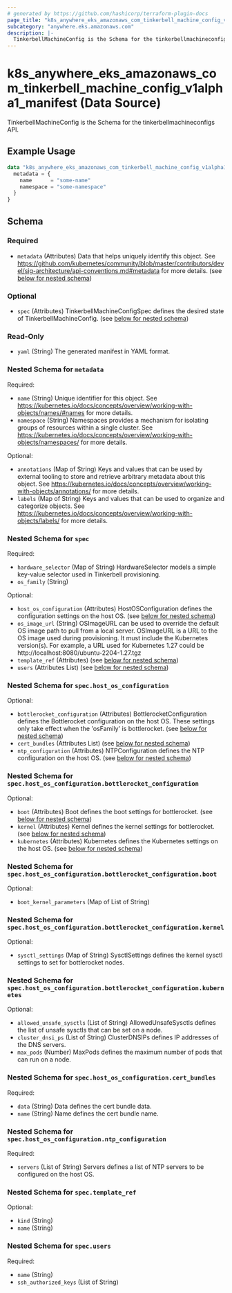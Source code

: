 ```yaml
---
# generated by https://github.com/hashicorp/terraform-plugin-docs
page_title: "k8s_anywhere_eks_amazonaws_com_tinkerbell_machine_config_v1alpha1_manifest Data Source - terraform-provider-k8s"
subcategory: "anywhere.eks.amazonaws.com"
description: |-
  TinkerbellMachineConfig is the Schema for the tinkerbellmachineconfigs API.
---
```


# k8s_anywhere_eks_amazonaws_com_tinkerbell_machine_config_v1alpha1_manifest (Data Source)

TinkerbellMachineConfig is the Schema for the tinkerbellmachineconfigs API.

## Example Usage

```terraform
data "k8s_anywhere_eks_amazonaws_com_tinkerbell_machine_config_v1alpha1_manifest" "example" {
  metadata = {
    name      = "some-name"
    namespace = "some-namespace"
  }
}
```

<!-- schema generated by tfplugindocs -->
## Schema

### Required

- `metadata` (Attributes) Data that helps uniquely identify this object. See https://github.com/kubernetes/community/blob/master/contributors/devel/sig-architecture/api-conventions.md#metadata for more details. (see [below for nested schema](#nestedatt--metadata))

### Optional

- `spec` (Attributes) TinkerbellMachineConfigSpec defines the desired state of TinkerbellMachineConfig. (see [below for nested schema](#nestedatt--spec))

### Read-Only

- `yaml` (String) The generated manifest in YAML format.

<a id="nestedatt--metadata"></a>
### Nested Schema for `metadata`

Required:

- `name` (String) Unique identifier for this object. See https://kubernetes.io/docs/concepts/overview/working-with-objects/names/#names for more details.
- `namespace` (String) Namespaces provides a mechanism for isolating groups of resources within a single cluster. See https://kubernetes.io/docs/concepts/overview/working-with-objects/namespaces/ for more details.

Optional:

- `annotations` (Map of String) Keys and values that can be used by external tooling to store and retrieve arbitrary metadata about this object. See https://kubernetes.io/docs/concepts/overview/working-with-objects/annotations/ for more details.
- `labels` (Map of String) Keys and values that can be used to organize and categorize objects. See https://kubernetes.io/docs/concepts/overview/working-with-objects/labels/ for more details.


<a id="nestedatt--spec"></a>
### Nested Schema for `spec`

Required:

- `hardware_selector` (Map of String) HardwareSelector models a simple key-value selector used in Tinkerbell provisioning.
- `os_family` (String)

Optional:

- `host_os_configuration` (Attributes) HostOSConfiguration defines the configuration settings on the host OS. (see [below for nested schema](#nestedatt--spec--host_os_configuration))
- `os_image_url` (String) OSImageURL can be used to override the default OS image path to pull from a local server. OSImageURL is a URL to the OS image used during provisioning. It must include the Kubernetes version(s). For example, a URL used for Kubernetes 1.27 could be http://localhost:8080/ubuntu-2204-1.27.tgz
- `template_ref` (Attributes) (see [below for nested schema](#nestedatt--spec--template_ref))
- `users` (Attributes List) (see [below for nested schema](#nestedatt--spec--users))

<a id="nestedatt--spec--host_os_configuration"></a>
### Nested Schema for `spec.host_os_configuration`

Optional:

- `bottlerocket_configuration` (Attributes) BottlerocketConfiguration defines the Bottlerocket configuration on the host OS. These settings only take effect when the 'osFamily' is bottlerocket. (see [below for nested schema](#nestedatt--spec--host_os_configuration--bottlerocket_configuration))
- `cert_bundles` (Attributes List) (see [below for nested schema](#nestedatt--spec--host_os_configuration--cert_bundles))
- `ntp_configuration` (Attributes) NTPConfiguration defines the NTP configuration on the host OS. (see [below for nested schema](#nestedatt--spec--host_os_configuration--ntp_configuration))

<a id="nestedatt--spec--host_os_configuration--bottlerocket_configuration"></a>
### Nested Schema for `spec.host_os_configuration.bottlerocket_configuration`

Optional:

- `boot` (Attributes) Boot defines the boot settings for bottlerocket. (see [below for nested schema](#nestedatt--spec--host_os_configuration--bottlerocket_configuration--boot))
- `kernel` (Attributes) Kernel defines the kernel settings for bottlerocket. (see [below for nested schema](#nestedatt--spec--host_os_configuration--bottlerocket_configuration--kernel))
- `kubernetes` (Attributes) Kubernetes defines the Kubernetes settings on the host OS. (see [below for nested schema](#nestedatt--spec--host_os_configuration--bottlerocket_configuration--kubernetes))

<a id="nestedatt--spec--host_os_configuration--bottlerocket_configuration--boot"></a>
### Nested Schema for `spec.host_os_configuration.bottlerocket_configuration.boot`

Optional:

- `boot_kernel_parameters` (Map of List of String)


<a id="nestedatt--spec--host_os_configuration--bottlerocket_configuration--kernel"></a>
### Nested Schema for `spec.host_os_configuration.bottlerocket_configuration.kernel`

Optional:

- `sysctl_settings` (Map of String) SysctlSettings defines the kernel sysctl settings to set for bottlerocket nodes.


<a id="nestedatt--spec--host_os_configuration--bottlerocket_configuration--kubernetes"></a>
### Nested Schema for `spec.host_os_configuration.bottlerocket_configuration.kubernetes`

Optional:

- `allowed_unsafe_sysctls` (List of String) AllowedUnsafeSysctls defines the list of unsafe sysctls that can be set on a node.
- `cluster_dnsi_ps` (List of String) ClusterDNSIPs defines IP addresses of the DNS servers.
- `max_pods` (Number) MaxPods defines the maximum number of pods that can run on a node.



<a id="nestedatt--spec--host_os_configuration--cert_bundles"></a>
### Nested Schema for `spec.host_os_configuration.cert_bundles`

Required:

- `data` (String) Data defines the cert bundle data.
- `name` (String) Name defines the cert bundle name.


<a id="nestedatt--spec--host_os_configuration--ntp_configuration"></a>
### Nested Schema for `spec.host_os_configuration.ntp_configuration`

Required:

- `servers` (List of String) Servers defines a list of NTP servers to be configured on the host OS.



<a id="nestedatt--spec--template_ref"></a>
### Nested Schema for `spec.template_ref`

Optional:

- `kind` (String)
- `name` (String)


<a id="nestedatt--spec--users"></a>
### Nested Schema for `spec.users`

Required:

- `name` (String)
- `ssh_authorized_keys` (List of String)
